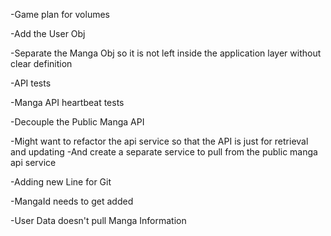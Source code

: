-Game plan for volumes

-Add the User Obj

-Separate the Manga Obj so it is not left inside the application layer without clear definition

-API tests

-Manga API heartbeat tests

-Decouple the Public Manga API

-Might want to refactor the api service so that the API is just for retrieval and updating
-And create a separate service to pull from the public manga api service

-Adding new Line for Git

-MangaId needs to get added

-User Data doesn't pull Manga Information
